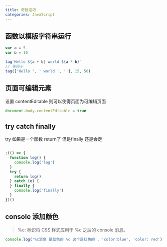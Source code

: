 ```yaml
---
title: 奇技淫巧
categories: JavaScript
---
```


## 函数以模版字符串运行

```js
var a = 5
var b = 10

tag`Hello ${a + b} world ${a * b}`
// 等同于
tag(['Hello ', ' world ', ''], 15, 50)
```

## 页面可编辑元素

设置 contentEditable 则可以使得页面为可编辑页面

```js
document.body.contentEditable = true
```

## try catch finally

try 如果是一个函数 return了 但是finally 还是会走

```js

;(() => {
  function log() {
    console.log('log')
  }
  try {
    return log()
  } catch (e) {
  } finally {
    console.log('finally')
  }
})()
```

## console 添加颜色

> %c: 标识将 CSS 样式应用于 %c 之后的 console 消息。

```js
console.log('%c消息 是蓝色的 %c 这个是红色的', 'color:blue', 'color: red')
```

